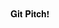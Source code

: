 <html>
<head>
</head>
<body>
<span style="font-family: Helvetica Neue; font-weight: bold; color:black">
	Git Pitch!
</span>
</body>
</html>


